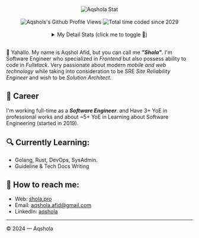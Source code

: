 <div align="center">
  <img src="https://github-readme-stats.vercel.app/api?username=aqshola&show_icons=true&theme=swift" alt="Aqshola Stat">
  <br><br>
  <img src="https://komarev.com/ghpvc/?username=aqshola&color=lightgrey&style=plastic" alt="Aqshols's Github Profile Views" />
  <img src="https://wakatime.com/badge/user/925cf5e5-abff-48f3-9622-bf1b88f2df9a.svg" alt="Total time coded since 2029" />
  <br><br>
  <details>
    <summary>My Detail Stats (click me to toggle 👀)</summary>
    <br>
    <p><img src="https://github-readme-stats.vercel.app/api/top-langs/?username=aqshola&theme=swift&hide_border=true&langs_count=5" alt="Most used languages" /></p>
    <p><img src="https://github-readme-streak-stats.herokuapp.com/?user=aqshola&theme=swift" alt="Stat Streak" /></p>
    <p><img src="https://github-profile-trophy.vercel.app/?username=aqshola&theme=swift&margin-w=5&margin-h=5" alt="Github Trophy" /></p>
  </details>
</div>
<br>

👋 Yahallo. My name is Aqshol Afid, but you can call me ***"Shola"***. I'm Software Engineer who specialized in *Frontend*  but also possess ability to code in *Fullstack*. Very passionate about modern *mobile and web technology* while taking into consideration to be SRE *Site Reliability Engineer* and wish to be *Solution Architect*. 

## 💼 Career
I'm working full-time as a ***Software Engineer***. and Have 3+ YoE in professional works and about ~5+ YoE in Learning about Software Engineering (started in 2019).

## 🔍 Currently Learning:
- Golang, Rust, DevOps, SysAdmin.
- Guideline & Tech Docs Writing

## 🚀 How to reach me:
- Web: [shola.pro](https://shola.pro)
- Email: [aqshola.afid@gmail.com](mailto:aqshola.afid@gmail.com)
- LinkedIn: [aqshola](https://www.linkedin.com/in/aqshola)
---

© 2024 — Aqshola
